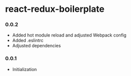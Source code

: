 # react-redux-boilerplate

### 0.0.2

* Added hot module reload and adjusted Webpack config
* Added .eslintrc
* Adjusted dependencies

### 0.0.1

* Initialization

